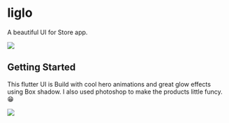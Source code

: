 # liglo

A beautiful UI for Store app.

![](https://github.com/ralphcoder/Parallel-Inertia/blob/master/readme%20assets/Mock_02_marble_PSD_compressed.jpg)

## Getting Started
This flutter UI is Build with cool hero animations and great glow effects using Box shadow.
I also used photoshop to make the products little funcy.😁

![](https://github.com/ralphcoder/Liglo/blob/master/ezgif.com-optimize.gif)

